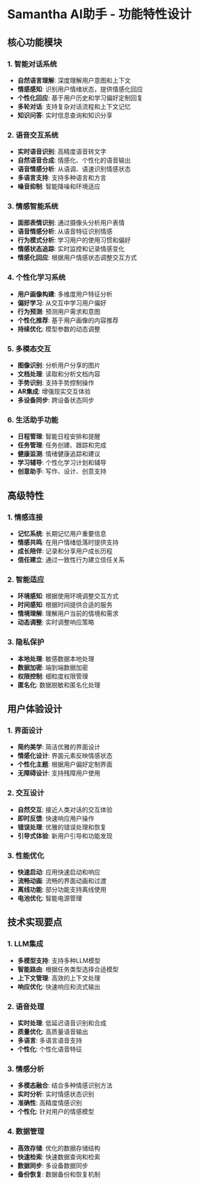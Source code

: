 # Samantha AI助手 - 功能特性设计

## 核心功能模块

### 1. 智能对话系统
- **自然语言理解**: 深度理解用户意图和上下文
- **情感感知**: 识别用户情绪状态，提供情感化回应
- **个性化回应**: 基于用户历史和学习偏好定制回复
- **多轮对话**: 支持复杂对话流程和上下文记忆
- **知识问答**: 实时信息查询和知识分享

### 2. 语音交互系统
- **实时语音识别**: 高精度语音转文字
- **自然语音合成**: 情感化、个性化的语音输出
- **语音情感分析**: 从语调、语速识别情感状态
- **多语言支持**: 支持多种语言和方言
- **噪音抑制**: 智能降噪和环境适应

### 3. 情感智能系统
- **面部表情识别**: 通过摄像头分析用户表情
- **语音情感分析**: 从语音特征识别情感
- **行为模式分析**: 学习用户的使用习惯和偏好
- **情感状态追踪**: 实时监控和记录情感变化
- **情感化回应**: 根据用户情感状态调整交互方式

### 4. 个性化学习系统
- **用户画像构建**: 多维度用户特征分析
- **偏好学习**: 从交互中学习用户偏好
- **行为预测**: 预测用户需求和意图
- **个性化推荐**: 基于用户画像的内容推荐
- **持续优化**: 模型参数的动态调整

### 5. 多模态交互
- **图像识别**: 分析用户分享的图片
- **文档处理**: 读取和分析文档内容
- **手势识别**: 支持手势控制操作
- **AR集成**: 增强现实交互体验
- **多设备同步**: 跨设备状态同步

### 6. 生活助手功能
- **日程管理**: 智能日程安排和提醒
- **任务管理**: 任务创建、跟踪和完成
- **健康监测**: 情绪健康追踪和建议
- **学习辅导**: 个性化学习计划和辅导
- **创意助手**: 写作、设计、创意支持

## 高级特性

### 1. 情感连接
- **记忆系统**: 长期记忆用户重要信息
- **情感共鸣**: 在用户情绪低落时提供支持
- **成长陪伴**: 记录和分享用户成长历程
- **信任建立**: 通过一致性行为建立信任关系

### 2. 智能适应
- **环境感知**: 根据使用环境调整交互方式
- **时间感知**: 根据时间提供合适的服务
- **情境理解**: 理解用户当前的情境和需求
- **动态调整**: 实时调整响应策略

### 3. 隐私保护
- **本地处理**: 敏感数据本地处理
- **数据加密**: 端到端数据加密
- **权限控制**: 细粒度权限管理
- **匿名化**: 数据脱敏和匿名化处理

## 用户体验设计

### 1. 界面设计
- **简约美学**: 简洁优雅的界面设计
- **情感化设计**: 界面元素反映情感状态
- **个性化主题**: 根据用户偏好定制界面
- **无障碍设计**: 支持残障用户使用

### 2. 交互设计
- **自然交互**: 接近人类对话的交互体验
- **即时反馈**: 快速响应用户操作
- **错误处理**: 优雅的错误处理和恢复
- **引导式体验**: 新用户引导和功能发现

### 3. 性能优化
- **快速启动**: 应用快速启动和响应
- **流畅动画**: 流畅的界面动画和过渡
- **离线功能**: 部分功能支持离线使用
- **电池优化**: 智能电源管理

## 技术实现要点

### 1. LLM集成
- **多模型支持**: 支持多种LLM模型
- **智能路由**: 根据任务类型选择合适模型
- **上下文管理**: 高效的上下文处理
- **响应优化**: 快速响应和流式输出

### 2. 语音处理
- **实时处理**: 低延迟语音识别和合成
- **质量优化**: 高质量语音输出
- **多语言**: 多语言语音支持
- **个性化**: 个性化语音特征

### 3. 情感分析
- **多模态融合**: 结合多种情感识别方法
- **实时分析**: 实时情感状态识别
- **准确性**: 高精度情感识别
- **个性化**: 针对用户的情感模型

### 4. 数据管理
- **高效存储**: 优化的数据存储结构
- **快速检索**: 快速数据查询和检索
- **数据同步**: 多设备数据同步
- **备份恢复**: 数据备份和恢复机制
